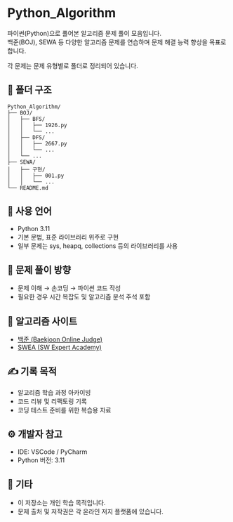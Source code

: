 # Python_Algorithm
파이썬(Python)으로 풀어본 알고리즘 문제 풀이 모음입니다.  
백준(BOJ), SEWA 등 다양한 알고리즘 문제를 연습하며 문제 해결 능력 향상을 목표로 합니다.

각 문제는 문제 유형별로 폴더로 정리되어 있습니다.

## 📁 폴더 구조
```
Python_Algorithm/
├── BOJ/
│   ├── BFS/
│   │   ├── 1926.py
│   │   └── ...
│   ├── DFS/
│   │   ├── 2667.py
│   │   └── ...
│   └── ...
├── SEWA/
│   ├── 구현/
│   │   ├── 001.py
│   │   └── ...
└── README.md
```

## 📌 사용 언어
- Python 3.11
- 기본 문법, 표준 라이브러리 위주로 구현
- 일부 문제는 sys, heapq, collections 등의 라이브러리를 사용

## 🧠 문제 풀이 방향
- 문제 이해 → 손코딩 → 파이썬 코드 작성
- 필요한 경우 시간 복잡도 및 알고리즘 분석 주석 포함

## 🔗 알고리즘 사이트
- [백준 (Baekjoon Online Judge)](https://www.acmicpc.net/)
- [SWEA (SW Expert Academy)](https://swexpertacademy.com/)

## ✍️ 기록 목적
- 알고리즘 학습 과정 아카이빙
- 코드 리뷰 및 리팩토링 기록
- 코딩 테스트 준비를 위한 복습용 자료

## ⚙️ 개발자 참고
- IDE: VSCode / PyCharm
- Python 버전: 3.11

## 📌 기타
- 이 저장소는 개인 학습 목적입니다.
- 문제 출처 및 저작권은 각 온라인 저지 플랫폼에 있습니다.

